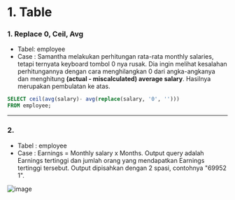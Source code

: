 # 1. Table
### 1. Replace 0, Ceil, Avg
- Tabel: employee
- Case : Samantha melakukan perhitungan rata-rata monthly salaries, tetapi ternyata keyboard tombol 0 nya rusak. Dia ingin melihat kesalahan perhitungannya dengan cara menghilangkan 0 dari angka-angkanya dan menghitung **(actual - miscalculated) average salary**. Hasilnya merupakan pembulatan ke atas.
```sql
SELECT ceil(avg(salary)- avg(replace(salary, '0', '')))
FROM employee;
```
---
### 2. 
- Tabel : employee
- Case  : Earnings = Monthly salary x Months. Output query adalah Earnings tertinggi dan jumlah orang yang mendapatkan Earnings tertinggi tersebut. Output dipisahkan dengan 2 spasi, contohnya "69952 1".

![image](https://user-images.githubusercontent.com/49611937/119297890-117d5c80-bc86-11eb-9e86-21c8df78c51d.png)

